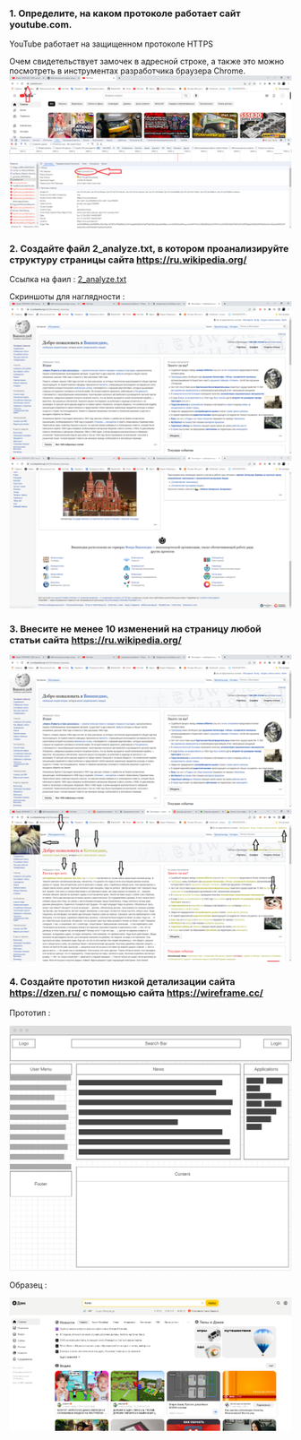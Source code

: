 ### 1. Определите, на каком протоколе работает сайт youtube.com.

YouTube работает на защищенном протоколе HTTPS

Очем свидетельствует замочек в адресной строке, а также это можно посмотреть в инструментах разработчика браузера Chrome.
![картинка](images\1_protocol.png)

### 2. Создайте файл 2_analyze.txt, в котором проанализируйте структуру страницы сайта https://ru.wikipedia.org/

Ссылка на фаил :
[2_analyze.txt](files\2_analyze.txt)

Скриншоты для наглядности :
![Скриншот 1](images\2_analyze01.png)
![Скриншот 2](images\2_analyze02.png)

### 3. Внесите не менее 10 изменений на страницу любой статьи сайта https://ru.wikipedia.org/

![До изменения](images\3_before.png)
![После изменения](images\3_after.png)

### 4. Создайте прототип низкой детализации сайта https://dzen.ru/ с помощью сайта https://wireframe.cc/

Прототип : 

![Прототип](images\4_proto01.png)

Образец :

![Образец](images\4_proto02.png)